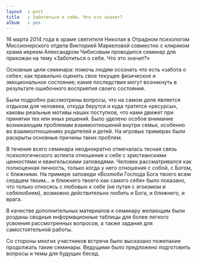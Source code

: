 ```yaml
---
layout  : post
title   : Заботиться о себе. Что это значит?
album   : yes
---
```

16 марта 2014 года в храме святителя Николая в Отрадном психологом Миссионерского отдела Викторией Маркеловой совместно с клириком храма иереем Александром Чибисовым проводился семинар для прихожан на тему «Заботиться о себе. Что это значит?»

Основные цели семинара: помочь людям осознать что есть «забота о себе»; как правильно оценить свое текущее физическое и эмоциональное состояние; какие последствия могут возникнуть в результате ошибочного восприятия своего состояния.

Были подробно рассмотрены вопросы, что на самом деле является отдыхом для человека, откуда берутся и куда тратятся «ресурсы», каковы реальные мотивы наших поступков, что нами движет при принятии тех или иных решений. Было уделено особое внимание возникающим проблемам взаимоотношений внутри семьи, особенно во взаимоотношениях родителей и детей. На игровых примерах были раскрыты основные причины таких проблем.

В течение всего семинара неоднократно отмечалась тесная связь психологического аспекта отношения к себе с христианскими ценностями и евангельскими заповедями. Человек рассматривался как полноценная личность, только когда у него отношения с собой, с Богом, с ближними. На примере заповеди «Возлюби Господа Бога твоего всем сердцем твоим… и ближнего твоего как самого себя» было показано, что только относясь с любовью к себе (не путая с эгоизмом и себялюбием), возможно действительно любить и Бога, и ближнего, и врага.

В качестве дополнительных материалов к семинару желающим были розданы сводные информационные таблицы для более легкого усвоения рассмотренных вопросов, а также задания для самостоятельной работы.

Со стороны многих участников встречи было высказано пожелание продолжать такие семинары. Ведущими было предложено подготовить вопросы и темы для будущих бесед.
